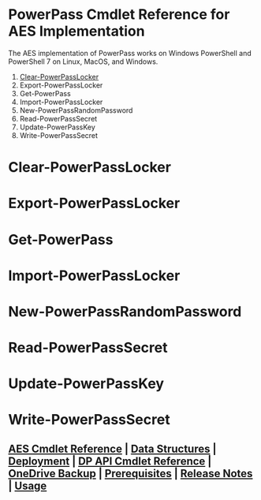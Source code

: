# PowerPass Cmdlet Reference for AES Implementation
The AES implementation of PowerPass works on Windows PowerShell and PowerShell 7 on Linux, MacOS, and Windows.
1. [Clear-PowerPassLocker](#Clear-PowerPassLocker)
2. Export-PowerPassLocker
3. Get-PowerPass
4. Import-PowerPassLocker
5. New-PowerPassRandomPassword
6. Read-PowerPassSecret
7. Update-PowerPassKey
8. Write-PowerPassSecret
# Clear-PowerPassLocker
# Export-PowerPassLocker
# Get-PowerPass
# Import-PowerPassLocker
# New-PowerPassRandomPassword
# Read-PowerPassSecret
# Update-PowerPassKey
# Write-PowerPassSecret
## [AES Cmdlet Reference](https://chopinrlz.github.io/powerpass/aes-cmdlet-ref) | [Data Structures](https://chopinrlz.github.io/powerpass/data-structures) | [Deployment](https://chopinrlz.github.io/powerpass/deployment) | [DP API Cmdlet Reference](https://chopinrlz.github.io/powerpass/dpapi-cmdlet-ref) | [OneDrive Backup](https://chopinrlz.github.io/powerpass/onedrivebackup) | [Prerequisites](https://chopinrlz.github.io/powerpass/prerequisites) | [Release Notes](https://chopinrlz.github.io/powerpass/release-notes) | [Usage](https://chopinrlz.github.io/powerpass/usage)